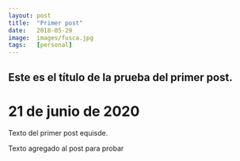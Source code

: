 ```yaml
---
layout: post
title:  "Primer post"
date:   2018-05-29
image:  images/fusca.jpg
tags:   [personal]
---
```


## Este es el título de la prueba del primer post.
# 21 de junio de 2020

Texto del primer post equisde.

Texto agregado al post para probar
